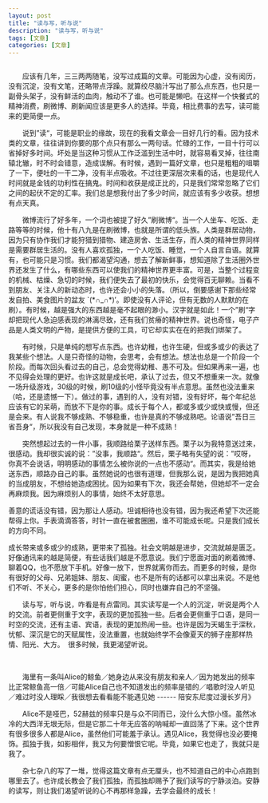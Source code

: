 ```yaml
---
layout: post
title: "读与写，听与说"
description: "读与写，听与说"
tags: [文章]
categories: [文章]
---
```


<figure class="half center">
	<a href="http://www.lezic.com/images/文章/读与写，听与说/1.jpg"><img src="http://www.lezic.com/images/文章/读与写，听与说/1.jpg" alt=""></a>
</figure>

<p style="text-indent: 2em;">
    应该有几年，三三两两随笔，没写过成篇的文章。可能因为心虚，没有阅历，没有沉淀，没有文笔，还略带点浮躁。就算绞尽脑汁写出了那么点东西，也只是一副骨头架子，没有鲜活的血肉，触动不了谁。也可能是懒吧。在这样一个快餐式的精神消费，刷微博、刷新闻应该是更多人的选择。毕竟，相比费事的去写，读可能来的更简便一点。
</p>
<p style="text-indent: 2em;">
    说到”读“，可能是职业的缘故，现在的我看文章会一目好几行的看。因为技术类的文章，往往讲到你要的那个点只有那么一两句话。忙碌的工作，一目十行可以省掉好多时间。坏处是当这种习惯从工作泛滥到生活中时，就容易看叉掉，往往南辕北辙，时不时会错意，造成误解。有时候，遇到一篇好文章，也只是粗粗的咀嚼了一下，便吐的一干二净，没有半点吸收。不过往更深层次来看的话，也是现代人时间就是金钱的功利性在搞鬼。时间和收获是成正比的，只是我们常常忽略了它们之间的起伏不定的汇率。我们总是想我付出了多少时间，就应该有多少收获。想想有点天真。
</p>
<p style="text-indent: 2em;">
    微博流行了好多年，一个词也被提了好久”刷微博“。当一个人坐车、吃饭、走路等等的时候，他十有八九是在刷微博，也就是所谓的低头族。人类是群居动物，因为只有协作我们才能狩猎到猎物、建造房舍、生活生存，而人类的精神世界同样是需要群居生活的。没有人喜欢孤独，一个人吃饭、睡觉，一个人自言自语。就算有，也可能只是习惯。我们都渴望沟通，想去了解新鲜事，想知道除了生活圈外世界还发生了什么，有哪些东西可以使我们的精神世界更丰富。可是，当整个过程变的机械、枯燥、急切的时候，我们便失去了最初的快乐，会觉得百无聊赖。当看不到朋友、关注人的新动态时，也许还会小小的失落。（所以，倒要感谢下那些经常发自拍、美食图片的盆友 `(*∩_∩*)′。即使没有人评论，但有无数的人默默的在刷）。有时候，越是强大的东西越是毫不起眼的渺小。汉字就是如此！一个”刷“字却把现代人急迫感表现的淋漓尽致，还有我们贫瘠的精神世界。说也奇怪，电子产品是人类文明的产物，是提供方便的工具，可它却实实在在的把我们绑架了。
</p>
<p style="text-indent: 2em;">
    有时候，只是单纯的想写点东西。也许幼稚，也许生硬，但或多或少的表达了我某些个想法。人是只奇怪的动物，会思考，会有想法。想法也总是一个阶段一个阶段。而每次回头看过去的自己，总会觉得幼稚、愚不可及。但如果再来一遍，也不见得会处理的更好。也许这就是成长吧，承认了过去，但又不想重来一次。就像一场升级游戏，30级的时候，刷10级的小怪毕竟没有半点意思。虽然也没法重来（哈，还是遗憾一下）。做过的事，遇到的人，没有对错，没有好坏，每个年纪总应该有它的呆萌，而放不下是你的事。成长于每个人，都或多或少或快或慢，但还是会来。有人说我不够成熟、不够稳重，也许是真的不够成熟吧。论语说”吾日三省吾身“，所以我没有自己发现，本身就是一种不成熟！
</p>
<p style="text-indent: 2em;">
    突然想起过去的一件小事，我顺路给栗子送样东西。栗子以为我特意送过来，很感动。我却很实诚的说：”没事，我顺路“。然后，栗子略有失望的说：”哎呀，你真不会说话，明明感动的事情怎么被你说的一点也不感动“。而其实，我是给她送东西，顺路办自己的事。虽然她说的也很有道理，但我那么说，是因为我把她真的当成朋友，不想给她造成困扰。因为如果有下次，我还会帮她，但她却不一定会再麻烦我。因为麻烦别人的事情，始终不太好意思。
</p>
<p>
    善意的谎话没有错，因为那让人感动。坦诚相待也没有错，因为我还希望下次还能帮得上你。手表滴滴答答，时针一直在被套圈圈，谁不可能成长呢。只是我们成长的方向不同。
</p>
<p>
    成长带来或多或少的成熟，更带来了孤独。社会文明越是进步，交流就越是匮乏。好像通讯来的越是简便，有些话我们越是不愿意说。我们宁愿面对面的刷着微博、聊着QQ，也不愿放下手机。好像一放下，世界就离你而去。而更多的时候，是你有很好的父母、兄弟姐妹、朋友、闺蜜，也不是所有的话都可以拿出来说。不是他们不听、不关心，更多的是你怕他们担心，同时也嫌弃自己的不坚强。
</p>
<p style="text-indent: 2em;">
    读与写，听与说，咋看是有点雷同。其实读写是一个人的沉淀，听说是两个人的交流。前者更侧重于文字，表现的更加孤独一些。后者会更侧重于口语，是同一时空的交流，还有主语、宾语，表现的更加热闹一些。也许是因为天蝎生于深秋，忧郁、深沉是它的天赋属性，没法重置，也就始终学不会像夏天的狮子座那样热情、阳光、大方。 &nbsp;很多时候，我更渴望听说。 &nbsp;
</p>
<p>
    <br/>
</p>
<p style="text-indent: 2em;">
    海里有一条叫Alice的鲸鱼／她身边从来没有朋友和亲人／因为她发出的频率比正常鲸鱼高一倍／可能Alice自己也不知道发出的频率是错的／唱歌时没人听见／难过时没人理睬／我很想去看看能不能遇见她 ------ 陪安东尼度过漫长岁月》
</p>
<p style="text-indent: 2em;">
    Alice不是哑巴，52赫兹的频率只是与众不同而已，没什么大惊小怪。虽然冰冷的大西洋无垠无际，但是它那二十年无应答的呐喊却一直回荡了下来。这个世界有很多很多人都是Alice，虽然他们可能羞于承认。遇见Alice，我觉得也没必要掩饰。孤独于我，如影相伴，我又为何要憎恨它呢。毕竟，如果它也走了，我就只是我了。
</p>
<p style="text-indent: 2em;">
    杂七杂八的写了一堆，觉得这篇文章有点无厘头，也不知道自己的中心点跑到哪里去了。也许成长教会了我们孤独，而孤独却赐予了我们读写的宁静淡泊。安静的读写，则让我们渴望听说的心不再那样急躁，去学会最终的成长！
</p>


